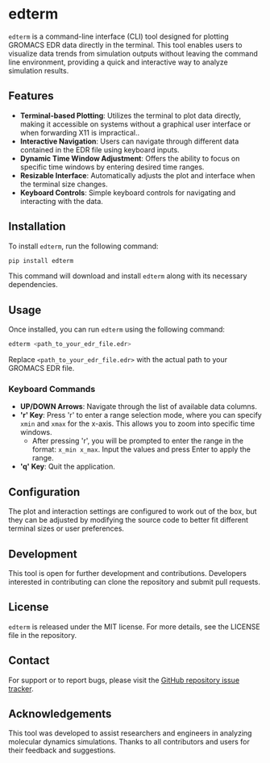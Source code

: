 # edterm

`edterm` is a command-line interface (CLI) tool designed for plotting GROMACS EDR data directly in the terminal. This tool enables users to visualize data trends from simulation outputs without leaving the command line environment, providing a quick and interactive way to analyze simulation results.

## Features

- **Terminal-based Plotting**: Utilizes the terminal to plot data directly, making it accessible on systems without a graphical user interface or when forwarding X11 is impractical..
- **Interactive Navigation**: Users can navigate through different data contained in the EDR file using keyboard inputs.
- **Dynamic Time Window Adjustment**: Offers the ability to focus on specific time windows by entering desired time ranges.
- **Resizable Interface**: Automatically adjusts the plot and interface when the terminal size changes.
- **Keyboard Controls**: Simple keyboard controls for navigating and interacting with the data.

## Installation

To install `edterm`, run the following command:

```bash
pip install edterm
```

This command will download and install `edterm` along with its necessary dependencies.

## Usage

Once installed, you can run `edterm` using the following command:

```bash
edterm <path_to_your_edr_file.edr>
```

Replace `<path_to_your_edr_file.edr>` with the actual path to your GROMACS EDR file.

### Keyboard Commands

- **UP/DOWN Arrows**: Navigate through the list of available data columns.
- **'r' Key**: Press 'r' to enter a range selection mode, where you can specify `xmin` and `xmax` for the x-axis. This allows you to zoom into specific time windows.
  - After pressing 'r', you will be prompted to enter the range in the format: `x_min x_max`. Input the values and press Enter to apply the range.
- **'q' Key**: Quit the application.

## Configuration

The plot and interaction settings are configured to work out of the box, but they can be adjusted by modifying the source code to better fit different terminal sizes or user preferences.

## Development

This tool is open for further development and contributions. Developers interested in contributing can clone the repository and submit pull requests.

## License

`edterm` is released under the MIT license. For more details, see the LICENSE file in the repository.

## Contact

For support or to report bugs, please visit the [GitHub repository issue tracker](https://github.com/mattiafelice-palermo/edterm/issues).

## Acknowledgements

This tool was developed to assist researchers and engineers in analyzing molecular dynamics simulations. Thanks to all contributors and users for their feedback and suggestions.
